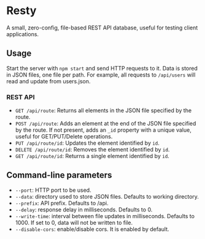 # Resty
A small, zero-config, file-based REST API database, useful for testing client applications.

## Usage
Start the server with `npm start` and send HTTP requests to it. Data is stored in JSON files, one file per path. For example, all requests to `/api/users` will read and update from users.json.

### REST API
- `GET /api/route`: Returns all elements in the JSON file specified by the route.
- `POST /api/route`: Adds an element at the end of the JSON file specified by the route. If not present, adds an `_id` property with a unique value, useful for GET/PUT/Delete operations.
- `PUT /api/route/id`: Updates the element identified by `id`.
- `DELETE /api/route/id`: Removes the element identified by `id`.
- `GET /api/route/id`: Returns a single element identified by `id`.

## Command-line parameters
- `--port`: HTTP port to be used.
- `--data`: directory used to store JSON files. Defaults to working directory.
- `--prefix`: API prefix. Defaults to /api.
- `--delay`: response delay in milliseconds. Defaults to 0.
- `--write-time`: interval between file updates in milliseconds. Defaults to 1000. If set to 0, data will not be written to file.
- `--disable-cors`: enable/disable cors. It is enabled by default.
